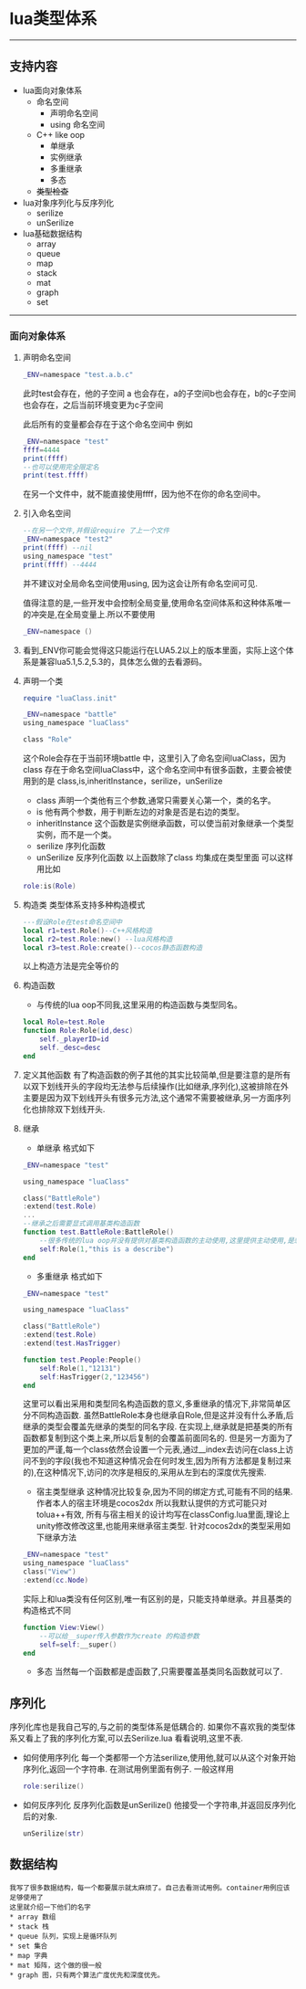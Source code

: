 # lua类型体系 
---
## 支持内容
* lua面向对象体系
    * 命名空间
        * 声明命名空间
        * using 命名空间
    * C++ like oop
        * 单继承
        * 实例继承
        * 多重继承
        * 多态
    * ~~类型检查~~
* lua对象序列化与反序列化
    * serilize
    * unSerilize
* lua基础数据结构
    * array
    * queue
    * map
    * stack
    * mat
    * graph
    * set

---
### 面向对象体系

1. 声明命名空间
    ```lua
    _ENV=namespace "test.a.b.c"
    ```
    此时test会存在，他的子空间 a 也会存在，a的子空间b也会存在，b的c子空间也会存在，之后当前环境变更为c子空间

    此后所有的变量都会存在于这个命名空间中
    例如
    ```lua
    _ENV=namespace "test"
    ffff=4444
    print(ffff)
    --也可以使用完全限定名
    print(test.ffff)
    
    ```
    在另一个文件中，就不能直接使用ffff，因为他不在你的命名空间中。
2.  引入命名空间
    ```lua
    --在另一个文件,并假设require 了上一个文件
    _ENV=namespace "test2"
    print(ffff) --nil
    using_namespace "test"
    print(ffff) --4444
    ```
    并不建议对全局命名空间使用using,
    因为这会让所有命名空间可见.

    值得注意的是,一些开发中会控制全局变量,使用命名空间体系和这种体系唯一的冲突是,在全局变量上.所以不要使用
    ```lua
    _ENV=namespace ()
    ```
3.  看到_ENV你可能会觉得这只能运行在LUA5.2以上的版本里面，实际上这个体系是兼容lua5.1,5.2,5.3的，具体怎么做的去看源码。
4.  声明一个类
    ```lua
    require "luaClass.init"

    _ENV=namespace "battle"
    using_namespace "luaClass"

    class "Role"
    ```
    这个Role会存在于当前环境battle 中，这里引入了命名空间luaClass，因为class 存在于命名空间luaClass中，这个命名空间中有很多函数，主要会被使用到的是
    class,is,inheritInstance，serilize，unSerilize
    * class 声明一个类他有三个参数,通常只需要关心第一个，类的名字。
    * is 他有两个参数，用于判断左边的对象是否是右边的类型。
    * inheritInstance 这个函数是实例继承函数，可以使当前对象继承一个类型实例，而不是一个类。
    * serilize 序列化函数
    * unSerilize 反序列化函数
    以上函数除了class 均集成在类型里面
    可以这样用比如
    ```lua
    role:is(Role)
    ```
3.  构造类
    类型体系支持多种构造模式
    ```lua
    ---假设Role在test命名空间中
    local r1=test.Role()--C++风格构造
    local r2=test.Role:new() --lua风格构造
    local r3=test.Role:create()--cocos静态函数构造
    ```
    以上构造方法是完全等价的
4.  构造函数
    * 与传统的lua oop不同我,这里采用的构造函数与类型同名。
    ```lua
    local Role=test.Role
    function Role:Role(id,desc)
        self._playerID=id
        self._desc=desc
    end
    ```
5.  定义其他函数
    有了构造函数的例子其他的其实比较简单,但是要注意的是所有以双下划线开头的字段均无法参与后续操作(比如继承,序列化),这被排除在外主要是因为双下划线开头有很多元方法,这个通常不需要被继承,另一方面序列化也排除双下划线开头.
6.  继承
    * 单继承
    格式如下
    ```lua
    _ENV=namespace "test"

    using_namespace "luaClass"

    class("BattleRole")
    :extend(test.Role)
    ...
    --继承之后需要显式调用基类构造函数
    function test.BattleRole:BattleRole()
        --很多传统的lua oop并没有提供对基类构造函数的主动使用,这里提供主动使用,是想让基类构造变得更加精确
        self:Role(1,"this is a describe")
    end
    ```
    * 多重继承
    格式如下
    ```lua
    _ENV=namespace "test"

    using_namespace "luaClass"
    
    class("BattleRole")
    :extend(test.Role)
    :extend(test.HasTrigger)

    function test.People:People()
        self:Role(1,"12131")
        self:HasTrigger(2,"123456")
    end
    ```
    这里可以看出采用和类型同名构造函数的意义,多重继承的情况下,非常简单区分不同构造函数.
    虽然BattleRole本身也继承自Role,但是这并没有什么矛盾,后继承的类型会覆盖先继承的类型的同名字段.
    在实现上,继承就是把基类的所有函数都复制到这个类上来,所以后复制的会覆盖前面同名的.
    但是另一方面为了更加的严谨,每一个class依然会设置一个元表,通过__index去访问在class上访问不到的字段(我也不知道这种情况会在何时发生,因为所有方法都是复制过来的),在这种情况下,访问的次序是相反的,采用从左到右的深度优先搜索.
    * 宿主类型继承
    这种情况比较复杂,因为不同的绑定方式,可能有不同的结果.作者本人的宿主环境是cocos2dx
    所以我默认提供的方式可能只对tolua++有效,
    所有与宿主相关的设计均写在classConfig.lua里面,理论上unity修改修改这里,也能用来继承宿主类型.
    针对cocos2dx的类型采用如下继承方法
    ```lua
    _ENV=namespace "test"
    using_namespace "luaClass"
    class("View")
    :extend(cc.Node)
    ```
    实际上和lua类没有任何区别,唯一有区别的是，只能支持单继承。并且基类的构造格式不同
    ```lua
    function View:View()
        --可以给__super传入参数作为create 的构造参数
        self=self:__super()
    end
    ```
    * 多态
    当然每一个函数都是虚函数了,只需要覆盖基类同名函数就可以了.

## 序列化
序列化库也是我自己写的,与之前的类型体系是低耦合的.
如果你不喜欢我的类型体系又看上了我的序列化方案,可以去Serilize.lua 看看说明,这里不表.

* 如何使用序列化
    每一个类都带一个方法serilize,使用他,就可以从这个对象开始序列化,返回一个字符串.
    在测试用例里面有例子.
    一般这样用
    ```lua
    role:serilize()
    ```
* 如何反序列化
    反序列化函数是unSerilize()
    他接受一个字符串,并返回反序列化后的对象.
    ```lua
    unSerilize(str)
    ```
## 数据结构
    我写了很多数据结构，每一个都要展示就太麻烦了。自己去看测试用例。container用例应该足够使用了
    这里就介绍一下他们的名字
    * array 数组
    * stack 栈
    * queue 队列，实现上是循环队列
    * set 集合
    * map 字典
    * mat 矩阵，这个做的很一般
    * graph 图，只有两个算法广度优先和深度优先。




